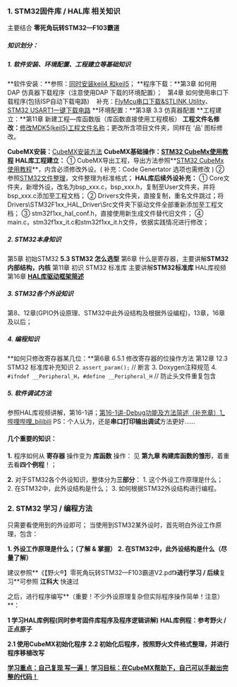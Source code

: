 ### 1. STM32固件库 / HAL库 相关知识

主要结合 **零死角玩转STM32—F103霸道**

##### **知识划分：**

##### **1\. 软件安装、环境配置、工程建立等基础知识**
**软件安装：**参照：[同时安装keil4 和keil5](https://blog.csdn.net/HeGuang68207/article/details/97679653)；
**程序下载：**第3章  如何用 DAP 仿真器下载程序（注意使用DAP 下载的环境配置）；
&nbsp;                  第4章  如何使用串口下载程序(包括ISP自动下载电路)
&nbsp;   	   		补充：[FlyMcu串口下载&STLINK Utility](https://www.bilibili.com/video/BV1th411z7sn/?p=30)、[STM32 USART1一键下载电路](https://blog.csdn.net/hola_ya/article/details/81323743)
**环境配置：**第3章 3.3 仿真器配置
**工程建立：**第11章 新建工程—库函数版（库函数直接使用工程模板）
**工程文件名修改：**[修改MDK5(keil5)工程文件名称](https://blog.csdn.net/qq_45469653/article/details/119826784)；更改所含项目文件夹，同样在 ‘品’ 图标修改。

**CubeMX安装：**[CubeMX安装方法](.\安装方法.md)
**CubeMX基础操作：[STM32 CubeMx使用教程](https://www.cnblogs.com/jzcn/p/16313803.html)**
**HAL库工程建立：**
① CubeMX导出工程，导出方法参照**[STM32 CubeMx使用教程](https://www.cnblogs.com/jzcn/p/16313803.html)**，内含必须修改外设。( 补充：Code Genertator 选项也需修改 )
② 参照[STM32文件整理](.\STM32文件整理.docx)，文件整理为标准格式；
**HAL库后续外设补充：**
① Core文件夹，新增外设，改名为bsp_xxx.c，bsp_xxx.h，复制至User文件夹，并将bsp_xxx.c添加至工程文档；
② Drivers文件夹，直接复制，重名文件跳过；将Drivers\STM32F1xx_HAL_Driver\Src文件夹下驱动文件全部重新添加至工程文档；
③ stm32f1xx_hal_conf.h，直接使用新生成文件替代旧文件；
④ main.c，stm32f1xx_it.c和stm32f1xx_it.h文件，依据实践情况进行修改；

##### **2\. STM32本身知识**
第5章 初始STM32 **5.3 STM32 怎么选型**
第6章 什么是寄存器，主要讲解**STM32内部结构，内核**
第11章 初识 STM32 标准库 主要讲解**STM32标准库**
HAL库视频第16章 [**HAL库驱动框架简述**](.\HAL库驱动框架简述.emmx)

##### **3\. STM32各个外设知识**
第8、12章(GPIO外设原理、STM32中此外设结构及根据外设编程)，13章，16章及以后；

##### **4\. 编程知识**
**如何只修改寄存器某几位：**第6章  6.5.1 修改寄存器的位操作方法
第12章 12.3 STM32 标准库补充知识
2\. `assert_param();`   // 断言
3\. Doxygen注释规范
4\. `#ifndef __Peripheral_H`，`#define __Peripheral_H`   // 防止头文件重复包含

##### **5\. 软件调试方法**

参照HAL库视频讲解，第16-1讲；[第16-1讲-Debug功能及方法简述（补充章）1\_哔哩哔哩\_bilibili](https://www.bilibili.com/video/BV18X4y1M763/?p=26)
PS：个人认为，还是**串口打印输出调试**方法更好……




#### 几个重要的知识：

**1\.** 程序如何从 **寄存器** 操作变为 **库函数** 操作：
见 **第九章 构建库函数的雏形**，着重去看**四个例程**！；

**2\.** 对于STM32各个外设知识，整体分为**三部分**：
1\. 这个外设工作原理是什么；
2\. 在STM32中，此外设结构是什么；
3\. 如何根据STM32外设结构进行编程。





### 2. STM32 学习 / 编程方法

只需要看使用到的外设即可；
当使用到STM32某外设时，首先明白外设工作原理，包含：

**1\. 外设工作原理是什么；（了解 & 掌握）**
**2\. 在STM32中，此外设结构是什么（尽量了解）**

建议参照**《【野火®】零死角玩转STM32—F103霸道V2.pdf》**进行学习 / 后续**复习**可参照 **江科大** 快速过

之后，进行程序编写**（重要！不少外设原理复杂但实际程序操作简单！注意）**：

**1 学习HAL库例程(同时参考固件库程序及程序逻辑讲解)** **HAL库例程：参考野火 / 正点原子**

**2.1 使用CubeMX初始化程序**
**2.2 初始化后程序，按照野火文件格式整理，并进行程序移植改写**

**<u>学习重点：自己复现 写一遍！</u>**
<u>**学习目标：在CubeMX帮助下，自己可以手敲出完整的代码！**</u>











